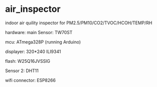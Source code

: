 # air_inspector
indoor air quility inspector for PM2.5/PM10/CO2/TVOC/HCOH/TEMP/RH

hardware:
main Sensor: TW70ST

mcu: ATmega328P (running Arduino)

displayer: 320*240 ILI9341

flash: W25Q16JVSSIG

Sensor 2: DHT11

wifi connector: ESP8266